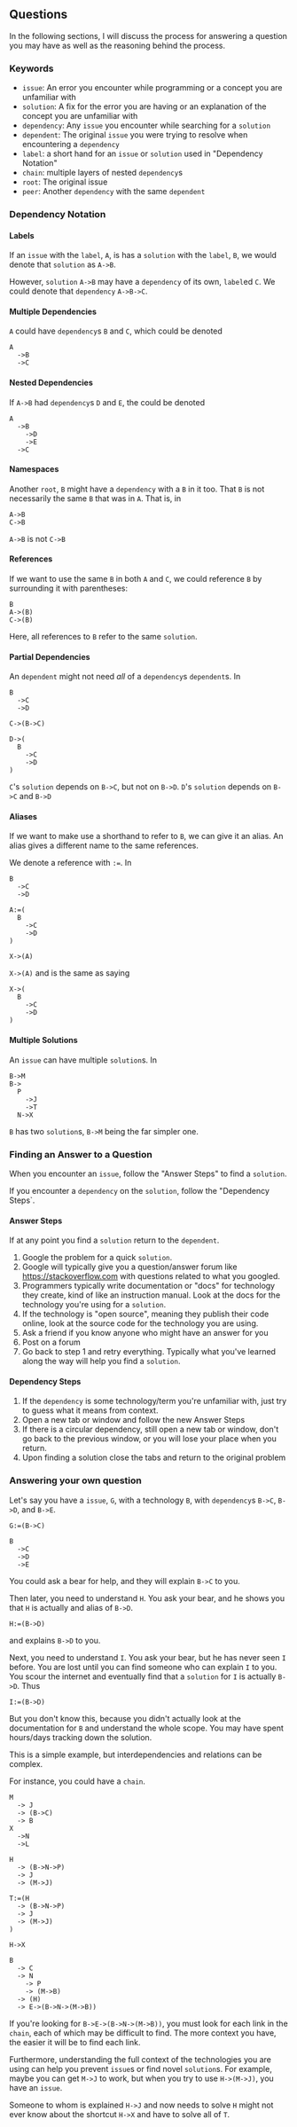 ## Questions

In the following sections, I will discuss the process for answering a question you may have as well as the reasoning behind the process.

### Keywords

* `issue`: An error you encounter while programming or a concept you are unfamiliar with
* `solution`: A fix for the error you are having or an explanation of the concept you are unfamiliar with
* `dependency`: Any `issue` you encounter while searching for a `solution`
* `dependent`: The original `issue` you were trying to resolve when encountering a `dependency`
* `label`: a short hand for an `issue` or `solution` used in "Dependency Notation"
* `chain`: multiple layers of nested `dependency`s
* `root`: The original issue
* `peer`: Another `dependency` with the same `dependent`

### Dependency Notation

#### Labels

If an `issue` with the `label`, `A`,  is has a `solution` with the `label`, `B`, we would denote that `solution` as `A->B`.

However, `solution` `A->B` may have a `dependency` of its own, `label`ed `C`. We could denote that `dependency` `A->B->C`.

#### Multiple Dependencies

`A` could have `dependency`s `B` and `C`, which could be denoted

```
A
  ->B
  ->C
```

####  Nested Dependencies

If `A->B` had `dependency`s `D` and `E`, the could be denoted

```
A
  ->B
    ->D
    ->E
  ->C
```

#### Namespaces

Another `root`, `B` might have a `dependency` with a `B` in it too. That `B` is not necessarily the same `B` that was in `A`. That is, in

```
A->B
C->B
```

`A->B` is not `C->B`

#### References

If we want to use the same `B` in both `A` and `C`, we could reference `B` by surrounding it with parentheses:

```
B
A->(B)
C->(B)
```

Here, all references to `B` refer to the same `solution`.

#### Partial Dependencies

An `dependent` might not need *all* of a `dependency`s `dependent`s. In

```
B
  ->C
  ->D

C->(B->C)

D->(
  B
    ->C
    ->D
)
```

`C`'s `solution` depends on `B->C`, but not on `B->D`. `D`'s `solution` depends on `B->C` and `B->D`

#### Aliases

If we want to make use a shorthand to refer to `B`, we can give it an alias. An alias gives a different name to the same references.

We denote a reference with `:=`. In

```
B
  ->C
  ->D

A:=(
  B
    ->C
    ->D
)

X->(A)
```

`X->(A)` and is the same as saying

```
X->(
  B
    ->C
    ->D
)
```

#### Multiple Solutions

An `issue` can have multiple `solution`s. In

```
B->M
B->
  P
    ->J
    ->T
  N->X
```

`B` has two `solution`s, `B->M` being the far simpler one.

### Finding an Answer to a Question

When you encounter an `issue`, follow the "Answer Steps" to find a `solution`.

If you encounter a `dependency` on the `solution`, follow the "Dependency Steps`.

#### Answer Steps

If at any point you find a `solution` return to the `dependent`.

1. Google the problem for a quick `solution`.
1. Google will typically give you a question/answer forum like https://stackoverflow.com with questions related to what you googled.
1. Programmers typically write documentation or "docs" for technology they create, kind of like an instruction manual. Look at the docs for the technology you're using for a `solution`.
1. If the technology is "open source", meaning they publish their code online, look at the source code for the technology you are using.
1. Ask a friend if you know anyone who might have an answer for you
1. Post on a forum
1. Go back to step 1 and retry everything. Typically what you've learned along the way will help you find a `solution`.


#### Dependency Steps

1. If the `dependency` is some technology/term you're unfamiliar with, just try to guess what it means from context.
1. Open a new tab or window and follow the new Answer Steps
1. If there is a circular dependency, still open a new tab or window, don't go back to the previous window, or you will lose your place when you return.
1. Upon finding a solution close the tabs and return to the original problem

### Answering your own question

Let's say you have a `issue`, `G`, with a technology `B`, with `dependency`s `B->C`, `B->D`, and `B->E`.

```
G:=(B->C)

B
  ->C
  ->D
  ->E
```

You could ask a bear for help, and they will explain `B->C` to you.

Then later, you need to understand `H`. You ask your bear, and he shows you that `H` is actually and alias of `B->D`.

```
H:=(B->D)
```

and explains `B->D` to you.

Next, you need to understand `I`. You ask your bear, but he has never seen `I` before. You are lost until you can find someone who can explain `I` to you. You scour the internet and eventually find that a `solution` for `I` is actually `B->D`. Thus

```
I:=(B->D)
```

But you don't know this, because you didn't actually look at the documentation for `B` and understand the whole scope. You may have spent hours/days tracking down the solution.

This is a simple example, but interdependencies and relations can be complex.

For instance, you could have a `chain`.

```
M
  -> J
  -> (B->C)
  -> B
X
  ->N
  ->L

H
  -> (B->N->P)
  -> J
  -> (M->J)

T:=(H
  -> (B->N->P)
  -> J
  -> (M->J)
)

H->X

B
  -> C
  -> N
    -> P
    -> (M->B)
  -> (H)
  -> E->(B->N->(M->B))

```

If you're looking for `B->E->(B->N->(M->B))`, you must look for each link in the `chain`, each of which may be difficult to find. The more context you have, the easier it will be to find each link.

Furthermore, understanding the full context of the technologies you are using can help you prevent `issue`s or find novel `solution`s. For example, maybe you can get `M->J` to work, but when you try to use `H->(M->J)`, you have an `issue`.

Someone to whom is explained `H->J` and now needs to solve `H` might not ever know about the shortcut `H->X` and have to solve all of `T`.